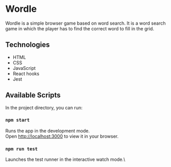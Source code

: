 # Wordle

Wordle is a simple browser game based on word search. It is a word search game in which the player has to find the correct word to fill in the grid.

## Technologies
- HTML
- CSS
- JavaScript
- React hooks
- Jest

## Available Scripts

In the project directory, you can run:

### `npm start`

Runs the app in the development mode.\
Open [http://localhost:3000](http://localhost:3000) to view it in your browser.

### `npm run test`

Launches the test runner in the interactive watch mode.\
